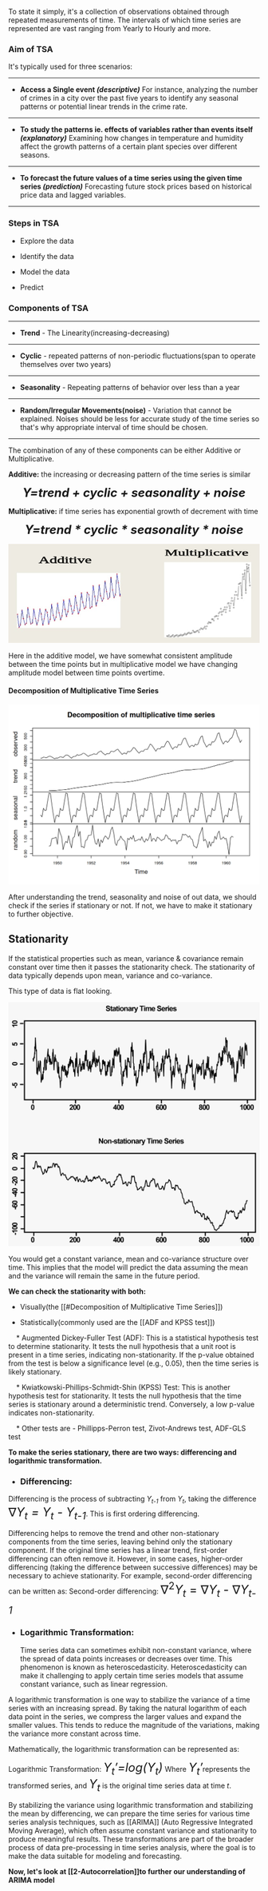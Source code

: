 
To state it simply, it's a collection of observations obtained through repeated measurements of time. The intervals of which time series are represented are vast ranging from Yearly to Hourly and more.

### Aim of TSA

It's typically used for three scenarios:

---
* <strong>Access a Single event <em>(descriptive)</em></strong>
	For instance, analyzing the number of crimes in a city over the past five years to identify any seasonal patterns or potential linear trends in the crime rate.
---
* <strong>To study the patterns ie. effects of variables rather than events itself <em>(explanatory)</em></strong>
	Examining how changes in temperature and humidity affect the growth patterns of a certain plant species over different seasons.
---
* <strong>To forecast the future values of a time series using the given time series <em>(prediction)</em></strong>
	Forecasting future stock prices based on historical price data and lagged variables.
---

  
### Steps in TSA

* Explore the data

* Identify the data

* Model the data

* Predict


### Components of TSA

---
* <strong>Trend</strong> - The Linearity(increasing-decreasing)
---
* <strong>Cyclic</strong> - repeated patterns of non-periodic fluctuations(span to operate themselves over two years)
---
* <strong>Seasonality</strong> - Repeating patterns of behavior over less than a year
---
* <strong>Random/Irregular Movements(noise)</strong> - Variation that cannot be explained. Noises should be less for accurate study of the time series so that's why appropriate interval of time should be chosen.
---

The combination of any of these components can be either Additive or Multiplicative.

<strong>Additive:</strong> the increasing or decreasing pattern of the time series is similar

<div align="center" style="font-size: 24px;"><em><strong>Y=trend + cyclic + seasonality + noise</strong></em></div>

<strong>Multiplicative:</strong> if time series has exponential growth of decrement with time

<div align="center" style="font-size:24px;"><em><strong>Y=trend * cyclic * seasonality * noise</strong></em></div>
  

![Additive+Multiplicative](./data/additive-multiplicative.jpg)


Here in the additive model, we have somewhat consistent amplitude between the time points but in multiplicative model we have changing amplitude model between time points overtime.


#### Decomposition of Multiplicative Time Series

![DecompositionOfMultiTS](./data/decompositionOfMultiplicativeTS.png)  

After understanding the trend, seasonality and noise of out data, we should check if the series if stationary or not. If not, we have to make it stationary to further objective.

  
## Stationarity

If the statistical properties such as mean, variance & covariance remain constant over time then it passes the stationarity check. The stationarity of data typically depends upon mean, variance and co-variance.


This type of data is flat looking.

![Stationary&Non-StationarySeries](./data/stationary_nonStationary.jpg)

You would get a constant variance, mean and co-variance structure over time. This implies that the model will predict the data assuming the mean and the variance will remain the same in the future period.


<strong>We can check the stationarity with both:</strong>

* Visually(the [[#Decomposition of Multiplicative Time Series]])

* Statistically(commonly used are the [[ADF and KPSS test]])

    * Augmented Dickey-Fuller Test (ADF): This is a statistical hypothesis test to determine stationarity. It tests the null hypothesis that a unit root is present in a time series, indicating non-stationarity. If the p-value obtained from the test is below a significance level (e.g., 0.05), then the time series is likely stationary.

    * Kwiatkowski-Phillips-Schmidt-Shin (KPSS) Test: This is another hypothesis test for stationarity. It tests the null hypothesis that the time series is stationary around a deterministic trend. Conversely, a low p-value indicates non-stationarity.


    *  Other tests are - Phillipps-Perron test, Zivot-Andrews test, ADF-GLS test


**To make the series stationary, there are two ways: differencing and logarithmic transformation.**


* ### Differencing:

Differencing is the process of subtracting <em>Y<sub>t-1</sub></em> from <em>Y<sub>t</sub></em>, taking the difference <span style="font-size: 24px;">∇<em>Y<sub>t</sub> = Y<sub>t</sub> - Y<sub>t-1</sub></em></span>. This is first ordering differencing.

Differencing helps to remove the trend and other non-stationary components from the time series, leaving behind only the stationary component. If the original time series has a linear trend, first-order differencing can often remove it. However, in some cases, higher-order differencing (taking the difference between successive differences) may be necessary to achieve stationarity. For example, second-order differencing can be written as:
Second-order differencing:  <span style="font-size: 24px;">∇<sup>2</sup><em>Y<sub>t</sub></em> = ∇<em>Y<sub>t</sub></em> - ∇<em>Y<sub>t-1</sub></em></span>


* ### Logarithmic Transformation:

	Time series data can sometimes exhibit non-constant variance, where the spread of data points increases or decreases over time. This phenomenon is known as heteroscedasticity. Heteroscedasticity can make it challenging to apply certain time series models that assume constant variance, such as linear regression.

A logarithmic transformation is one way to stabilize the variance of a time series with an increasing spread. By taking the natural logarithm of each data point in the series, we compress the larger values and expand the smaller values. This tends to reduce the magnitude of the variations, making the variance more constant across time.

Mathematically, the logarithmic transformation can be represented as:

Logarithmic Transformation: <span style="font-size: 24px;"><em>Y<sub>t</sub>′​=log(Y<sub>t</sub>​)</em></span>
Where *<span style="font-size: 24px;">Y<sub>t</sub>′​</span>​* represents the transformed series, and *<span style="font-size: 24px;">Y<sub>t</sub>​</span>*​ is the original time series data at time *t*.

By stabilizing the variance using logarithmic transformation and stabilizing the mean by differencing, we can prepare the time series for various time series analysis techniques, such as [[ARIMA]] (Auto Regressive Integrated Moving Average), which often assume constant variance and stationarity to produce meaningful results. These transformations are part of the broader process of data pre-processing in time series analysis, where the goal is to make the data suitable for modeling and forecasting.


**Now, let's look at [[2-Autocorrelation]]to further our understanding of ARIMA model**
